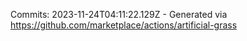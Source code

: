 Commits: 2023-11-24T04:11:22.129Z - Generated via https://github.com/marketplace/actions/artificial-grass
<br>
